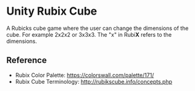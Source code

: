 # Unity Rubix Cube
A Rubicks cube game where the user can change the dimensions of the cube. For example 2x2x2 or 3x3x3. The "x" in Rubi**X** refers to the dimensions.

## Reference
- Rubix Color Palette: https://colorswall.com/palette/171/
- Rubix Cube Terminology: http://rubikscube.info/concepts.php
